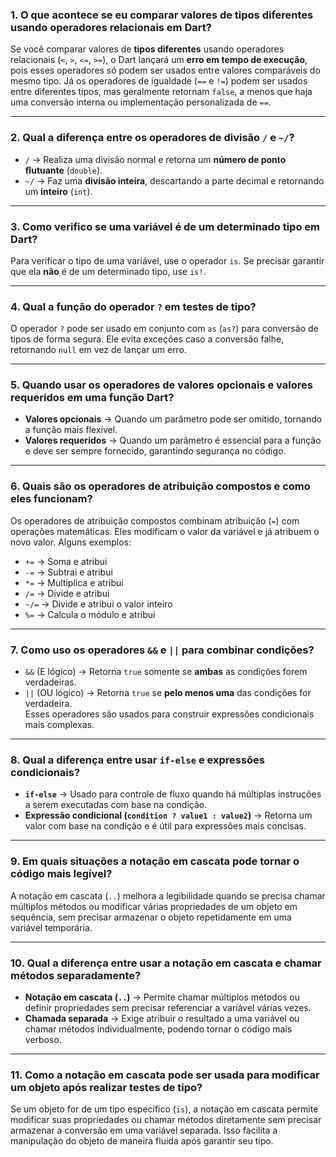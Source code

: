 ### **1. O que acontece se eu comparar valores de tipos diferentes usando operadores relacionais em Dart?**  
Se você comparar valores de **tipos diferentes** usando operadores relacionais (`<`, `>`, `<=`, `>=`), o Dart lançará um **erro em tempo de execução**, pois esses operadores só podem ser usados entre valores comparáveis do mesmo tipo. Já os operadores de igualdade (`==` e `!=`) podem ser usados entre diferentes tipos, mas geralmente retornam `false`, a menos que haja uma conversão interna ou implementação personalizada de `==`.  

---

### **2. Qual a diferença entre os operadores de divisão `/` e `~/`?**  
- `/` → Realiza uma divisão normal e retorna um **número de ponto flutuante** (`double`).  
- `~/` → Faz uma **divisão inteira**, descartando a parte decimal e retornando um **inteiro** (`int`).  

---

### **3. Como verifico se uma variável é de um determinado tipo em Dart?**  
Para verificar o tipo de uma variável, use o operador `is`. Se precisar garantir que ela **não** é de um determinado tipo, use `is!`.  

---

### **4. Qual a função do operador `?` em testes de tipo?**  
O operador `?` pode ser usado em conjunto com `as` (`as?`) para conversão de tipos de forma segura. Ele evita exceções caso a conversão falhe, retornando `null` em vez de lançar um erro.  

---

### **5. Quando usar os operadores de valores opcionais e valores requeridos em uma função Dart?**  
- **Valores opcionais** → Quando um parâmetro pode ser omitido, tornando a função mais flexível.  
- **Valores requeridos** → Quando um parâmetro é essencial para a função e deve ser sempre fornecido, garantindo segurança no código.  

---

### **6. Quais são os operadores de atribuição compostos e como eles funcionam?**  
Os operadores de atribuição compostos combinam atribuição (`=`) com operações matemáticas. Eles modificam o valor da variável e já atribuem o novo valor. Alguns exemplos:  
- `+=` → Soma e atribui  
- `-=` → Subtrai e atribui  
- `*=` → Multiplica e atribui  
- `/=` → Divide e atribui  
- `~/=` → Divide e atribui o valor inteiro  
- `%=` → Calcula o módulo e atribui  

---

### **7. Como uso os operadores `&&` e `||` para combinar condições?**  
- `&&` (E lógico) → Retorna `true` somente se **ambas** as condições forem verdadeiras.  
- `||` (OU lógico) → Retorna `true` se **pelo menos uma** das condições for verdadeira.  
Esses operadores são usados para construir expressões condicionais mais complexas.  

---

### **8. Qual a diferença entre usar `if-else` e expressões condicionais?**  
- **`if-else`** → Usado para controle de fluxo quando há múltiplas instruções a serem executadas com base na condição.  
- **Expressão condicional (`condition ? value1 : value2`)** → Retorna um valor com base na condição e é útil para expressões mais concisas.  

---

### **9. Em quais situações a notação em cascata pode tornar o código mais legível?**  
A notação em cascata (`..`) melhora a legibilidade quando se precisa chamar múltiplos métodos ou modificar várias propriedades de um objeto em sequência, sem precisar armazenar o objeto repetidamente em uma variável temporária.  

---

### **10. Qual a diferença entre usar a notação em cascata e chamar métodos separadamente?**  
- **Notação em cascata (`..`)** → Permite chamar múltiplos métodos ou definir propriedades sem precisar referenciar a variável várias vezes.  
- **Chamada separada** → Exige atribuir o resultado a uma variável ou chamar métodos individualmente, podendo tornar o código mais verboso.  

---

### **11. Como a notação em cascata pode ser usada para modificar um objeto após realizar testes de tipo?**  
Se um objeto for de um tipo específico (`is`), a notação em cascata permite modificar suas propriedades ou chamar métodos diretamente sem precisar armazenar a conversão em uma variável separada. Isso facilita a manipulação do objeto de maneira fluida após garantir seu tipo.
